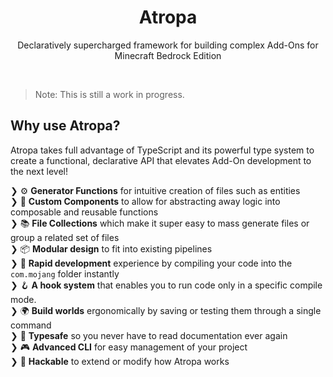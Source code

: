 <h1 align="center">Atropa</h1>
<p align="center">Declaratively supercharged framework for building complex Add-Ons for Minecraft Bedrock Edition</p>

<br/>

> Note: This is still a work in progress.

## Why use Atropa?

Atropa takes full advantage of TypeScript and its powerful type system to create a functional, declarative API that elevates Add-On development to the next level!

❯ ⚙️ **Generator Functions** for intuitive creation of files such as entities <br/>
❯ 💾 **Custom Components** to allow for abstracting away logic into composable and reusable functions <br/>
❯ 📚 **File Collections** which make it super easy to mass generate files or group a related set of files <br/>
❯ 📦 **Modular design** to fit into existing pipelines <br/>
❯ 🐇 **Rapid development** experience by compiling your code into the `com.mojang` folder instantly <br/>
❯ 🪝 **A hook system** that enables you to run code only in a specific compile mode. <br/>
❯ 🌍 **Build worlds** ergonomically by saving or testing them through a single command <br/>
❯ 🦺 **Typesafe** so you never have to read documentation ever again <br/>
❯ 🎮 **Advanced CLI** for easy management of your project <br/>
❯ 🔧 **Hackable** to extend or modify how Atropa works <br/>
